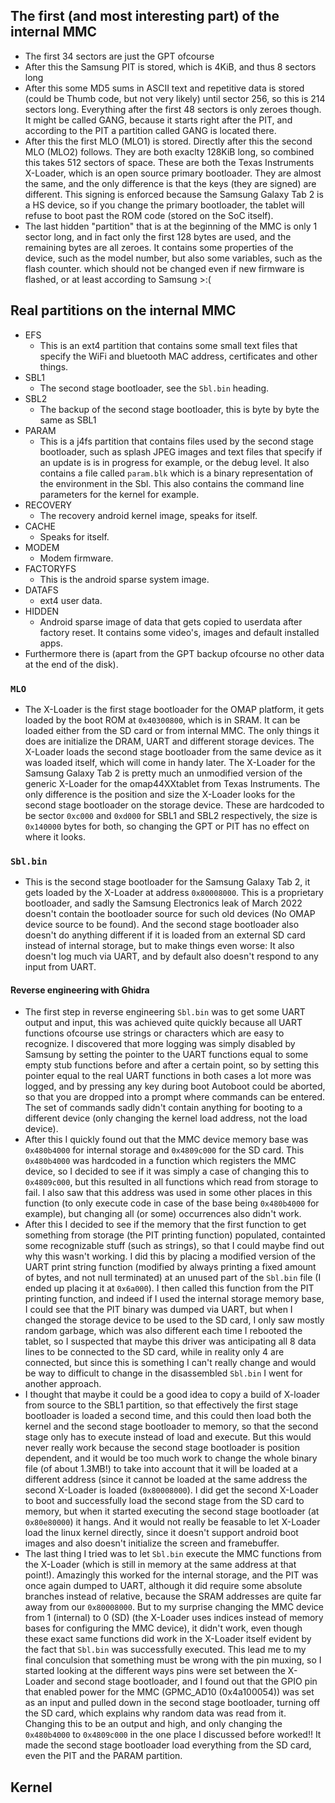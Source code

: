 ## The first (and most interesting part) of the internal MMC
- The first 34 sectors are just the GPT ofcourse
- After this the Samsung PIT is stored, which is 4KiB, and thus 8 sectors long
- After this some MD5 sums in ASCII text and repetitive data is stored (could be Thumb code, but not very likely) until sector 256, so this is 214 sectors long. Everything after the first 48 sectors is only zeroes though. It might be called GANG, because it starts right after the PIT, and according to the PIT a partition called GANG is located there.
- After this the first MLO (MLO1) is stored. Directly after this the second MLO (MLO2) follows. They are both exaclty 128KiB long, so combined this takes 512 sectors of space. These are both the Texas Instruments X-Loader, which is an open source primary bootloader. They are almost the same, and the only difference is that the keys (they are signed) are different. This signing is enforced because the Samsung Galaxy Tab 2 is a HS device, so if you change the primary bootloader, the tablet will refuse to boot past the ROM code (stored on the SoC itself).
- The last hidden "partition" that is at the beginning of the MMC is only 1 sector long, and in fact only the first 128 bytes are used, and the remaining bytes are all zeroes. It contains some properties of the device, such as the model number, but also some variables, such as the flash counter. which should not be changed even if new firmware is flashed, or at least according to Samsung >:(
## Real partitions on the internal MMC
- EFS
	+ This is an ext4 partition that contains some small text files that specify the WiFi and bluetooth MAC address, certificates and other things.
- SBL1
	+ The second stage bootloader, see the ``Sbl.bin`` heading.
- SBL2
	+ The backup of the second stage bootloader, this is byte by byte the same as SBL1
- PARAM
	+ This is a j4fs partition that contains files used by the second stage bootloader, such as splash JPEG images and text files that specify if an update is is in progress for example, or the debug level. It also contains a file called ``param.blk`` which is a binary representation of the environment in the Sbl. This also contains the command line parameters for the kernel for example.
- RECOVERY
	+ The recovery android kernel image, speaks for itself.
- CACHE
	+ Speaks for itself.
- MODEM
	+ Modem firmware.
- FACTORYFS
	+ This is the android sparse system image.
- DATAFS
	+ ext4 user data.
- HIDDEN
	+ Android sparse image of data that gets copied to userdata after factory reset. It contains some video's, images and default installed apps.
- Furthermore there is (apart from the GPT backup ofcourse no other data at the end of the disk).
### `MLO`
- The X-Loader is the first stage bootloader for the OMAP platform, it gets loaded by the boot ROM at `0x40300800`, which is in SRAM. It can be loaded either from the SD card or from internal MMC. The only things it does are initialize the DRAM, UART and different storage devices. The X-Loader loads the second stage bootloader from the same device as it was loaded itself, which will come in handy later. The X-Loader for the Samsung Galaxy Tab 2 is pretty much an unmodified version of the generic X-Loader for the omap44XXtablet from Texas Instruments. The only difference is the position and size the X-Loader looks for the second stage bootloader on the storage device. These are hardcoded to be sector `0xc000` and `0xd000` for SBL1 and SBL2 respectively, the size is `0x140000` bytes for both, so changing the GPT or PIT has no effect on where it looks.
### `Sbl.bin`
-  This is the second stage bootloader for the Samsung Galaxy Tab 2, it gets loaded by the X-Loader at address `0x80008000`. This is a proprietary bootloader, and sadly the Samsung Electronics leak of March 2022 doesn't contain the bootloader source for such old devices (No OMAP device source to be found). And the second stage bootloader also doesn't do anything different if it is loaded from an external SD card instead of internal storage, but to make things even worse: It also doesn't log much via UART, and by default also doesn't respond to any input from UART.
#### Reverse engineering with Ghidra
- The first step in reverse engineering ``Sbl.bin`` was to get some UART output and input, this was achieved quite quickly because all UART functions ofcourse use strings or characters which are easy to recognize. I discovered that more logging was simply disabled by Samsung by setting the pointer to the UART functions equal to some empty stub functions before and after a certain point, so by setting this pointer equal to the real UART functions in both cases a lot more was logged, and by pressing any key during boot Autoboot could be aborted, so that you are dropped into a prompt where commands can be entered. The set of commands sadly didn't contain anything for booting to a different device (only changing the kernel load address, not the load device).
- After this I quickly found out that the MMC device memory base was `0x480b4000` for internal storage and `0x4809c000` for the SD card. This `0x480b4000` was hardcoded in a function which registers the MMC device, so I decided to see if it was simply a case of changing this to `0x4809c000`, but this resulted in all functions which read from storage to fail. I also saw that this address was used in some other places in this function (to only execute code in case of the base being `0x480b4000` for example), but changing all (or some) occurrences also didn't work.
- After this I decided to see if the memory that the first function to get something from storage (the PIT printing function) populated, containted some recognizable stuff (such as strings), so that I could maybe find out why this wasn't working. I did this by placing a modified version of the UART print string function (modified by always printing a fixed amount of bytes, and not null terminated) at an unused part of the `Sbl.bin` file (I ended up placing it at `0x6a000`). I then called this function from the PIT printing function, and indeed if I used the internal storage memory base, I could see that the PIT binary was dumped via UART, but when I changed the storage device to be used to the SD card, I only saw mostly random garbage, which was also different each time I rebooted the tablet, so I suspected that maybe this driver was anticipating all 8 data lines to be connected to the SD card, while in reality only 4 are connected, but since this is something I can't really change and would be way to difficult to change in the disassembled `Sbl.bin` I went for another approach.
- I thought that maybe it could be a good idea to copy a build of X-loader from source to the SBL1 partition, so that effectively the first stage bootloader is loaded a second time, and this could then load both the kernel and the second stage bootloader to memory, so that the second stage only has to execute instead of load and execute. But this would never really work because the second stage bootloader is position dependent, and it would be too much work to change the whole binary file (of about 1.3MB!) to take into account that it will be loaded at a different address (since it cannot be loaded at the same address the second X-Loader is loaded (`0x80008000`). I did get the second X-Loader to boot and successfully load the second stage from the SD card to memory, but when it started executing the second stage bootloader (at `0x80e80000`) it hangs. And it would not really be feasable to let X-Loader load the linux kernel directly, since it doesn't support android boot images and also doesn't initialize the screen and framebuffer.
- The last thing I tried was to let `Sbl.bin` execute the MMC functions from the X-Loader (which is still in memory at the same address at that point!). Amazingly this worked for the internal storage, and the PIT was once again dumped to UART, although it did require some absolute branches instead of relative, because the SRAM addresses are quite far away from our `0x80008000`. But to my surprise changing the MMC device from 1 (internal) to 0 (SD) (the X-Loader uses indices instead of memory bases for configuring the MMC device), it didn't work, even though these exact same functions did work in the X-Loader itself evident by the fact that `Sbl.bin` was successfully executed. This lead me to my final conculsion that something must be wrong with the pin muxing, so I started looking at the different ways pins were set between the X-Loader and second stage bootloader, and I found out that the GPIO pin that enabled power for the MMC (GPMC_AD10 (0x4a100054)) was set as an input and pulled down in the second stage bootloader, turning off the SD card, which explains why random data was read from it. Changing this to be an output and high, and only changing the `0x480b4000` to `0x4809c000` in the one place I discussed before worked!! It made the second stage bootloader load everything from the SD card, even the PIT and the PARAM partition.

## Kernel
